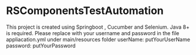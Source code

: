 # RSComponentsTestAutomation
This project is created using Springboot , Cucumber and Selenium.
Java 8+ is required.
Please replace with your username and password in the file appliacation.yml
under main/resources folder
userName: putYourUserName
password: putYourPassword

